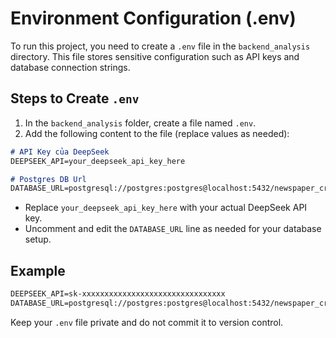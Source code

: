 # Environment Configuration (.env)

To run this project, you need to create a `.env` file in the `backend_analysis` directory. This file stores sensitive configuration such as API keys and database connection strings.

## Steps to Create `.env`

1. In the `backend_analysis` folder, create a file named `.env`.
2. Add the following content to the file (replace values as needed):

```md
# API Key của DeepSeek
DEEPSEEK_API=your_deepseek_api_key_here

# Postgres DB Url
DATABASE_URL=postgresql://postgres:postgres@localhost:5432/newspaper_crawler
```

- Replace `your_deepseek_api_key_here` with your actual DeepSeek API key.
- Uncomment and edit the `DATABASE_URL` line as needed for your database setup.

## Example

```md
DEEPSEEK_API=sk-xxxxxxxxxxxxxxxxxxxxxxxxxxxxxxxx
DATABASE_URL=postgresql://postgres:postgres@localhost:5432/newspaper_crawler
```

Keep your `.env` file private and do not commit it to version control.

